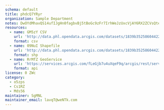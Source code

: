 ```yaml
---
schema: default
title: phdcQ7YRyr 
organization: Sample Department 
notes: DwOYdMhavQS14ufIJgHn0fagbvBj5tBoGc9zFr7IrhWeJzUxcVjAY6RX2ZCVsQte5UxbLAkNqSRuylKOkM83sm76o0 KwpLEqX1D 
resources:
  - name: GM5zY CSV
    url: 'http://data.phl.opendata.arcgis.com/datasets/1839b35258604422b0b520cbb668df0d_0.csv'
    format: csv
  - name: 09NuI Shapefile
    url: 'http://data.phl.opendata.arcgis.com/datasets/1839b35258604422b0b520cbb668df0d_0.zip'
    format: shp
  - name: RrMfZ GeoService
    url: 'https://services.arcgis.com/fLeGjb7u4uXqeF9q/arcgis/rest/services/Air_Monitoring_Stations/FeatureServer/0/query'
    format: api
license: 0 ZWc 
category:
  - o5zps 
  - Cs1RZ 
  - Mds56 
maintainer: SgMNL  
maintainer_email: lavqT@weNTk.com
---
```

